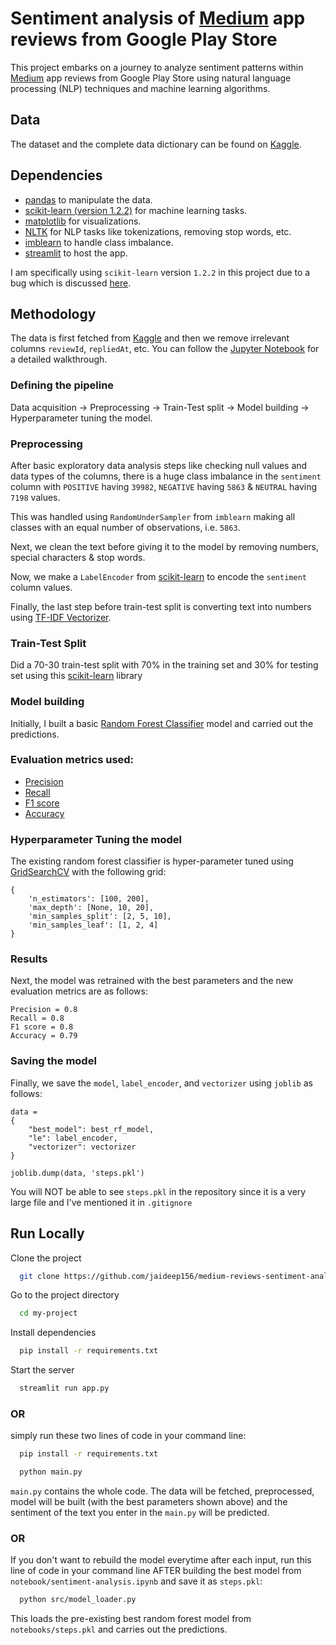 # Sentiment analysis of [Medium](https://play.google.com/store/apps/details?id=com.medium.reader) app reviews from Google Play Store

This project embarks on a journey to analyze sentiment patterns within [Medium](https://play.google.com/store/apps/details?id=com.medium.reader) app reviews from Google Play Store using natural language processing (NLP) techniques and machine learning algorithms. 

## Data
The dataset and the complete data dictionary can be found on [Kaggle](https://www.kaggle.com/datasets/raqhea/medium-app-reviews-from-google-play-store/).
## Dependencies

- [pandas](https://pandas.pydata.org/docs/index.html) to manipulate the data.
- [scikit-learn (version 1.2.2)](https://scikit-learn.org/1.2/whats_new/v1.2.html#) for machine learning tasks.
- [matplotlib](https://matplotlib.org/) for visualizations.
- [NLTK](https://www.nltk.org/) for NLP tasks like tokenizations, removing stop words, etc. 
- [imblearn](https://imbalanced-learn.org/stable/install.html) to handle class imbalance.
- [streamlit](https://streamlit.io/) to host the app. 

I am specifically using ```scikit-learn``` version ```1.2.2``` in this project due to a bug which is discussed [here](https://discuss.streamlit.io/t/valueerror-node-array-from-the-pickle-has-an-incompatible-dtype/46682/6).

## Methodology

The data is first fetched from [Kaggle](https://www.kaggle.com/datasets/raqhea/medium-app-reviews-from-google-play-store/) and then we remove irrelevant columns ```reviewId```, ```repliedAt```, etc. You can follow the [Jupyter Notebook](https://github.com/jaideep156/medium-reviews-sentiment-analysis/blob/main/notebook/sentiment-analysis.ipynb) for a detailed walkthrough.

### Defining the pipeline
Data acquisition -> Preprocessing -> Train-Test split -> Model building -> Hyperparameter tuning the model.

### Preprocessing
After basic exploratory data analysis steps like checking null values and data types of the columns, there is a huge class imbalance in the `sentiment` column with `POSITIVE` having `39982`, `NEGATIVE` having `5863` & `NEUTRAL` having `7198` values.

This was handled using `RandomUnderSampler` from `imblearn` making all classes with an equal number of observations, i.e. `5863`.

Next, we clean the text before giving it to the model by removing numbers, special characters & stop words. 

Now, we make a `LabelEncoder` from [scikit-learn](https://scikit-learn.org/stable/modules/generated/sklearn.preprocessing.LabelEncoder.html) to encode the `sentiment` column values. 

Finally, the last step before train-test split is converting text into numbers using [TF-IDF Vectorizer](https://scikit-learn.org/stable/modules/generated/sklearn.feature_extraction.text.TfidfVectorizer.html).

### Train-Test Split

Did a 70-30 train-test split with 70% in the training set and 30% for testing set using this [scikit-learn](https://scikit-learn.org/stable/modules/generated/sklearn.model_selection.train_test_split.html) library

### Model building

Initially, I built a basic [Random Forest Classifier](https://scikit-learn.org/stable/modules/generated/sklearn.ensemble.RandomForestClassifier.html) model and carried out the predictions.

### Evaluation metrics used:
- [Precision](https://scikit-learn.org/stable/modules/generated/sklearn.metrics.precision_score.html)
- [Recall](https://scikit-learn.org/stable/modules/generated/sklearn.metrics.recall_score.html)
- [F1 score](https://scikit-learn.org/stable/modules/generated/sklearn.metrics.f1_score.html)
- [Accuracy](https://scikit-learn.org/stable/modules/generated/sklearn.metrics.accuracy_score.html)

### Hyperparameter Tuning the model

The existing random forest classifier is hyper-parameter tuned using [GridSearchCV](https://scikit-learn.org/stable/modules/generated/sklearn.model_selection.GridSearchCV.html) with the following grid:

```
{
    'n_estimators': [100, 200],
    'max_depth': [None, 10, 20],
    'min_samples_split': [2, 5, 10],
    'min_samples_leaf': [1, 2, 4]
}
```
### Results
Next, the model was retrained with the best parameters and the new evaluation metrics are as follows: 
``` 
Precision = 0.8
Recall = 0.8
F1 score = 0.8 
Accuracy = 0.79
``` 

### Saving the model

Finally, we save the `model`, `label_encoder`, and `vectorizer` using `joblib` as follows:

```
data = 
{
    "best_model": best_rf_model, 
    "le": label_encoder, 
    "vectorizer": vectorizer
}

joblib.dump(data, 'steps.pkl')

```

You will NOT be able to see `steps.pkl` in the repository since it is a very large file and I've mentioned it in `.gitignore`
## Run Locally

Clone the project

```bash
  git clone https://github.com/jaideep156/medium-reviews-sentiment-analysis.git
```

Go to the project directory

```bash
  cd my-project
```

Install dependencies

```bash
  pip install -r requirements.txt
```

Start the server

```bash
  streamlit run app.py
```
### OR 
simply run these two lines of code in your command line:
```bash
  pip install -r requirements.txt
```

```bash
  python main.py
```
`main.py` contains the whole code. The data will be fetched, preprocessed, model will be built (with the best parameters shown above) and the sentiment of the text you enter in the `main.py` will be predicted.

### OR 
If you don't want to rebuild the model everytime after each input,
run this line of code in your command line AFTER building the best model from `notebook/sentiment-analysis.ipynb` and save it as `steps.pkl`:
```bash
  python src/model_loader.py
```
This loads the pre-existing best random forest model from `notebooks/steps.pkl` and carries out the predictions.